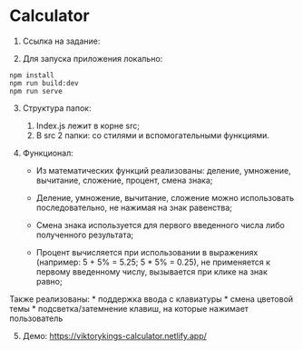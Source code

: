 # Calculator

1. Ссылка на задание: 

2. Для запуска приложения локально:

```
npm install
npm run build:dev
npm run serve
```

3. Структура папок:

    1. Index.js лежит в корне src;
    2. В src 2 папки: со стилями и вспомогательными функциями.

4. Функционал: 
    * Из математических функций реализованы: деление, умножение, вычитание, сложение, процент, смена знака;

    * Деление, умножение, вычитание, сложение можно использовать последовательно, не нажимая на знак равенства;

    * Смена знака используется для первого введенного числа либо полученного результата;

    * Процент вычисляется при использовании в выражениях (например: 5 + 5% = 5.25; 5 * 5% = 0.25), не применяется к первому введенному числу, вызывается при клике на знак равно;

Также реализованы:
    * поддержка ввода с клавиатуры
    * смена цветовой темы
    * подсветка/затемнение клавиш, на которые нажимает пользователь


5. Демо: https://viktorykings-calculator.netlify.app/
